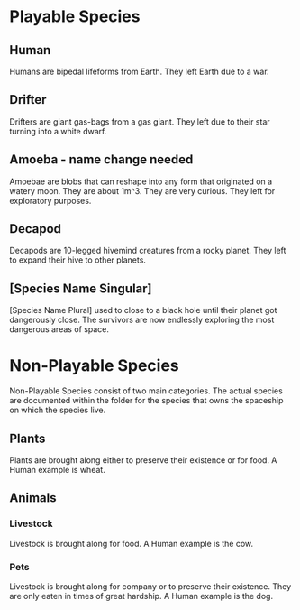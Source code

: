 # Playable Species

## Human
Humans are bipedal lifeforms from Earth. They left Earth due to a war.

## Drifter
Drifters are giant gas-bags from a gas giant. They left due to their star turning into a white dwarf.

## Amoeba - name change needed
Amoebae are blobs that can reshape into any form that originated on a watery moon. They are about 1m^3. They are very curious. They left for exploratory purposes.

## Decapod
Decapods are 10-legged hivemind creatures from a rocky planet. They left to expand their hive to other planets.

## [Species Name Singular]
[Species Name Plural] used to close to a black hole until their planet got dangerously close.
The survivors are now endlessly exploring the most dangerous areas of space.

# Non-Playable Species

Non-Playable Species consist of two main categories. The actual species are documented within the folder for the species that owns the spaceship on which the species live.

## Plants

Plants are brought along either to preserve their existence or for food. A Human example is wheat.

## Animals

### Livestock

Livestock is brought along for food. A Human example is the cow.

### Pets

Livestock is brought along for company or to preserve their existence. They are only eaten in times of great hardship. A Human example is the dog.
